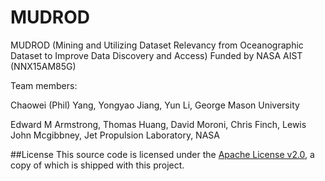 # MUDROD

MUDROD (Mining and Utilizing Dataset Relevancy from Oceanographic Dataset to Improve Data Discovery and Access) 
Funded by NASA AIST (NNX15AM85G) 

Team members:

Chaowei (Phil) Yang, Yongyao Jiang, Yun Li, George Mason University

Edward M Armstrong, Thomas Huang, David Moroni, Chris Finch, Lewis John Mcgibbney, Jet Propulsion Laboratory, NASA

##License
This source code is licensed under the [Apache License v2.0](http://www.apache.org/licenses/LICENSE-2.0), a
copy of which is shipped with this project.

